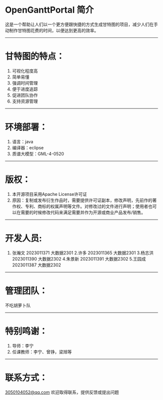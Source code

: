 # OpenGanttPortal 简介
这是一个帮助让人们以一个更方便跟快捷的方式生成甘特图的项目，减少人们在手动制作甘特图花费的时间，以便达到更高的效率。
***
# 甘特图的特点：
1. 可视化程度高
2. 简单易懂
3. 强调时间管理
4. 便于进度追踪
5. 促进团队协作
6. 支持资源管理
***
# 环境部署：
1. 语言：java
2. 编译器：eclipse
3. 质谱大模型：GML-4-0520
***
# 版权：
1. 本开源项目采用Apache License许可证
2. 原因：复制或发布衍生作品时，需要提供许可证副本，修改声明，先前作的著作权、专利、商标的权属声明等文件。对修改过的文件进行声明；使用者也可以在需要的时候修改代码来满足需要并作为开源或商业产品发布/销售。
***
# 开发人员:
1. 张瀚文 2023011371 大数据2301
2.许多 2023011365 大数据2301
3.杨志洪 2023011390 大数据2302
4.朱景新 2023011391 大数据2302
5.王园成 2023011387 大数据2302
***
# 管理团队：
不吃胡萝卜队
***
# 特别鸣谢：
1. 导师：李宁
2. 任课教师：李宁、曾铮，梁旭等
***
# 联系方式：
3050104052@qq.com
欢迎取得联系，提供反馈或提出问题

